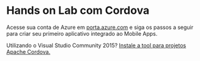 # Hands on Lab com Cordova

Acesse sua conta de Azure em [porta.azure.com](https://portal.azure.com/) e siga os passos a seguir para criar seu primeiro aplicativo integrado ao Mobile Apps.

Utilizando o Visual Studio Community 2015? [Instale a tool para projetos Apache Cordova.](https://taco.visualstudio.com/en-us/docs/install-vs-tools-apache-cordova/)






